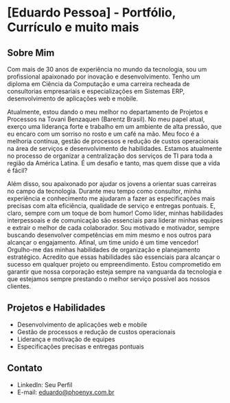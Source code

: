 # [Eduardo Pessoa] - Portfólio, Currículo e muito mais

## Sobre Mim
Com mais de 30 anos de experiência no mundo da tecnologia, sou um profissional apaixonado por inovação e desenvolvimento. Tenho um diploma em Ciência da Computação e uma carreira recheada de consultorias empresariais e especializações em Sistemas ERP, desenvolvimento de aplicações web e mobile.

Atualmente, estou dando o meu melhor no departamento de Projetos e Processos na Tovani Benzaquen (Barentz Brasil). No meu papel atual, exerço uma liderança forte e trabalho em um ambiente de alta pressão, que eu encaro com um sorriso no rosto e um café na mão. Meu foco é a melhoria contínua, gestão de processos e redução de custos operacionais na área de serviços e desenvolvimento de habilidades. Estamos atualmente no processo de organizar a centralização dos serviços de TI para toda a região da América Latina. É um desafio e tanto, mas quem disse que a vida é fácil?

Além disso, sou apaixonado por ajudar os jovens a orientar suas carreiras no campo da tecnologia. Durante meu tempo como consultor, minha experiência e conhecimento me ajudaram a fazer as especificações mais precisas com alta eficiência, qualidade de serviço e entregas pontuais. E, claro, sempre com um toque de bom humor! Como líder, minhas habilidades interpessoais e de comunicação são essenciais para liderar minhas equipes e extrair o melhor de cada colaborador. Sou motivado e motivador, sempre buscando desenvolver competências em mim mesmo e nos outros para alcançar o engajamento. Afinal, um time unido é um time vencedor! Orgulho-me das minhas habilidades de organização e planejamento estratégico. Acredito que essas habilidades são essenciais para alcançar o sucesso em qualquer projeto ou empreendimento. Estou comprometido em garantir que nossa corporação esteja sempre na vanguarda da tecnologia e que estejamos sempre prestando o melhor serviço possível aos nossos clientes.

## Projetos e Habilidades
- Desenvolvimento de aplicações web e mobile
- Gestão de processos e redução de custos operacionais
- Liderança e motivação de equipes
- Especificações precisas e entregas pontuais

## Contato
- LinkedIn: Seu Perfil
- E-mail: eduardo@phoenyx.com.br
